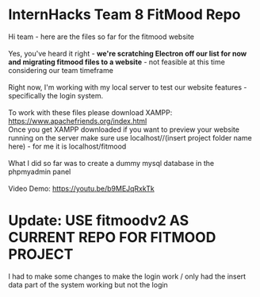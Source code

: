 # InternHacks Team 8 FitMood Repo

Hi team - here are the files so far for the fitmood website <br><br>
Yes, you've heard it right - **we're scratching Electron off our list for now and migrating fitmood files to a website** - not feasible at this time considering our team timeframe <br><br>
Right now, I'm working with my local server to test our website features - specifically the login system. <br><br>
To work with these files please download XAMPP: https://www.apachefriends.org/index.html
<br>
Once you get XAMPP downloaded if you want to preview your website running on the server make sure use localhost//(insert project folder name here) - for me it is localhost/fitmood <br><br>
What I did so far was to create a dummy mysql database in the phpmyadmin panel <br><br>
Video Demo: https://youtu.be/b9MEJqRxkTk

# Update: USE fitmoodv2 AS CURRENT REPO FOR FITMOOD PROJECT
I had to make some changes to make the login work / only had the insert data part of the system working but not the login
